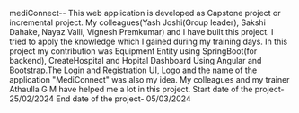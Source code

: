 mediConnect-- This web application is developed as Capstone project or incremental project. My colleagues(Yash Joshi(Group leader), Sakshi Dahake, Nayaz Valli, Vignesh Premkumar) and I have built this project. 
I tried to apply the knowledge which I gained during my training days.
In this project my contribution was Equipment Entity using SpringBoot(for backend), CreateHospital and Hopital Dashboard Using Angular and Bootstrap.The Login and Registration UI, Logo and the name of the application "MediConnect" was also my idea. 
My colleagues and my trainer Athaulla G M have helped me a lot in this project.
Start date of the project- 25/02/2024
End date of the project- 05/03/2024
